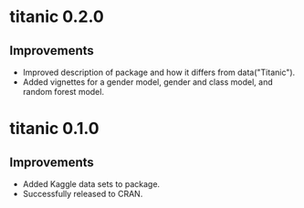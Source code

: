 # titanic 0.2.0

## Improvements

* Improved description of package and how it differs from data("Titanic").
* Added vignettes for a gender model, gender and class model, and random forest model.

# titanic 0.1.0

## Improvements

* Added Kaggle data sets to package.
* Successfully released to CRAN.
